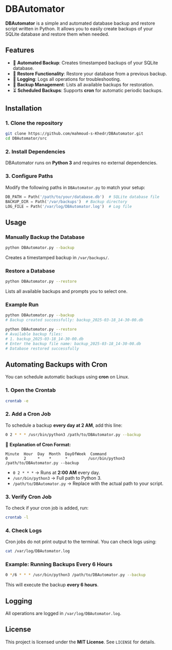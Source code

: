 # DBAutomator

**DBAutomator** is a simple and automated database backup and restore script written in Python. It allows you to easily create backups of your SQLite database and restore them when needed.

## Features
- 📌 **Automated Backup**: Creates timestamped backups of your SQLite database.
- 🔄 **Restore Functionality**: Restore your database from a previous backup.
- 📝 **Logging**: Logs all operations for troubleshooting.
- 📂 **Backup Management**: Lists all available backups for restoration.
- ⏳ **Scheduled Backups**: Supports **cron** for automatic periodic backups.

## Installation

### 1. Clone the repository
```sh
git clone https://github.com/mahmoud-s-Khedr/DBAutomator.git
cd DBAutomator/src
```

### 2. Install Dependencies
DBAutomator runs on **Python 3** and requires no external dependencies.

### 3. Configure Paths
Modify the following paths in `DBAutomator.py` to match your setup:
```python
DB_PATH = Path('/path/to/your/database.db')  # SQLite database file
BACKUP_DIR = Path('/var/backups')  # Backup directory
LOG_FILE = Path('/var/log/DBAutomator.log')  # Log file
```

## Usage

### **Manually Backup the Database**
```sh
python DBAutomator.py --backup
```
Creates a timestamped backup in `/var/backups/`.

### **Restore a Database**
```sh
python DBAutomator.py --restore
```
Lists all available backups and prompts you to select one.

### **Example Run**
```sh
python DBAutomator.py --backup
# Backup created successfully: backup_2025-03-18_14-30-00.db
```

```sh
python DBAutomator.py --restore
# Available backup files:
# 1. backup_2025-03-18_14-30-00.db
# Enter the backup file name: backup_2025-03-18_14-30-00.db
# Database restored successfully
```

## Automating Backups with Cron

You can schedule automatic backups using **cron** on Linux.

### **1. Open the Crontab**
```sh
crontab -e
```

### **2. Add a Cron Job**
To schedule a backup **every day at 2 AM**, add this line:
```sh
0 2 * * * /usr/bin/python3 /path/to/DBAutomator.py --backup
```
🔹 **Explanation of Cron Format:**  
```
Minute  Hour  Day  Month  DayOfWeek  Command
0       2     *    *      *         /usr/bin/python3 /path/to/DBAutomator.py --backup
```
- `0 2 * * *` → Runs at **2:00 AM** every day.
- `/usr/bin/python3` → Full path to Python 3.
- `/path/to/DBAutomator.py` → Replace with the actual path to your script.

### **3. Verify Cron Job**
To check if your cron job is added, run:
```sh
crontab -l
```

### **4. Check Logs**
Cron jobs do not print output to the terminal. You can check logs using:
```sh
cat /var/log/DBAutomator.log
```

### **Example: Running Backups Every 6 Hours**
```sh
0 */6 * * * /usr/bin/python3 /path/to/DBAutomator.py --backup
```
This will execute the backup **every 6 hours**.

## Logging
All operations are logged in `/var/log/DBAutomator.log`.

## License
This project is licensed under the **MIT License**. See `LICENSE` for details.
